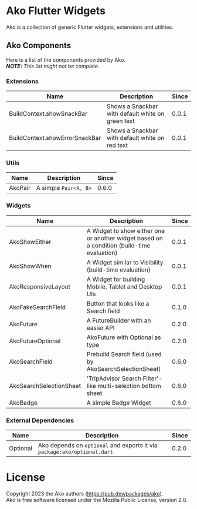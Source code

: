 # Ako Flutter Widgets

Ako is a collection of generic Flutter widgets, extensions and utilities.

## Ako Components

Here is a list of the components provided by Ako.  
***NOTE:** This list might not be complete.*

### Extensions

| Name                           | Description                                       | Since |
|--------------------------------|---------------------------------------------------|-------|
| BuildContext.showSnackBar      | Shows a Snackbar with default white on green text | 0.0.1 |
| BuildContext.showErrorSnackBar | Shows a Snackbar with default white on red text   | 0.0.1 |

### Utils

| Name    | Description           | Since |
|---------|-----------------------|-------|
| AkoPair | A simple `Pair<A, B>` | 0.6.0 |

### Widgets

| Name                    | Description                                                                                | Since |
|-------------------------|--------------------------------------------------------------------------------------------|-------|
| AkoShowEither           | A Widget to show either one or another widget based on a condition (build-time evaluation) | 0.0.1 |
| AkoShowWhen             | A Widget similar to Visibility (build-time evaluation)                                     | 0.0.1 |
| AkoResponsiveLayout     | A Widget for building Mobile, Tablet and Desktop UIs                                       | 0.0.1 |
| AkoFakeSearchField      | Button that looks like a Search field                                                      | 0.1.0 |
| AkoFuture               | A FutureBuilder with an easier API                                                         | 0.2.0 |
| AkoFutureOptional       | AkoFuture with Optional<T> as type                                                         | 0.2.0 |
| AkoSearchField          | Prebuild Search field (used by AkoSearchSelectionSheet)                                    | 0.6.0 |
| AkoSearchSelectionSheet | 'TripAdvisor Search Filter'-like multi-selection bottom sheet                              | 0.6.0 |
| AkoBadge                | A simple Badge Widget                                                                      | 0.6.0 |

### External Dependencies

| Name     | Description                                                              | Since |
|----------|--------------------------------------------------------------------------|-------|
| Optional | Ako depends on `optional` and exports it via `package:ako/optional.dart` | 0.2.0 |

# License

Copyright 2023 the Ako authors (https://pub.dev/packages/ako).  
Ako is free software licensed under the Mozilla Public License, version 2.0.
